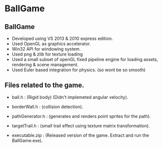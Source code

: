 # BallGame

BallGame
------------------------------------------------------------
- Developed using VS 2013 & 2010 express edition.
- Used OpenGL as graphics accelerator.
- Win32 API for windowing system.
- Used png & zlib for texture loading
- Used a small subset of openGL fixed pipeline engine for loading assets, rendering & scene management.
- Used Euler based integration for physics. (so wont be so smooth)


Files related to the game.
-------------------------------
- ball.h			: (Rigid body)	(Didn't implemeted angular velocity).
- borderWall.h		: (collision detection).
- pathGenerator.h	: (generates and renders point sprites for the path).
- targetTrail.h		: (small trail effect using texture matrix transformation).

- executable.zip	: (Released version of the game. Extract and run the BallGame.exe).